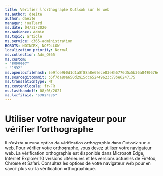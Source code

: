 ```yaml
---
title: Vérifier l’orthographe Outlook sur le web
ms.author: daeite
author: daeite
manager: joallard
ms.date: 04/21/2020
ms.audience: Admin
ms.topic: article
ms.service: o365-administration
ROBOTS: NOINDEX, NOFOLLOW
localization_priority: Normal
ms.collection: Adm_O365
ms.custom:
- "8000007"
- "1992"
ms.openlocfilehash: 3e9fce9b0d1d1a8f88a8e69ece83e8a6776d5a5b36a8490676e274b23741052f
ms.sourcegitcommit: b5f7da89a650d2915dc652449623c78be6247175
ms.translationtype: MT
ms.contentlocale: fr-FR
ms.lasthandoff: 08/05/2021
ms.locfileid: "53924335"
---
```

# <a name="use-your-browser-to-check-spelling"></a>Utiliser votre navigateur pour vérifier l’orthographe

Il n’existe aucune option de vérification orthographie dans Outlook sur le web. Pour vérifier votre orthographe, vous devez utiliser votre navigateur web. La vérification orthographie est disponible dans Microsoft Edge, Internet Explorer 10 versions ultérieures et les versions actuelles de Firefox, Chrome et Safari. Consultez les options de votre navigateur web pour en savoir plus sur la vérification orthographique.